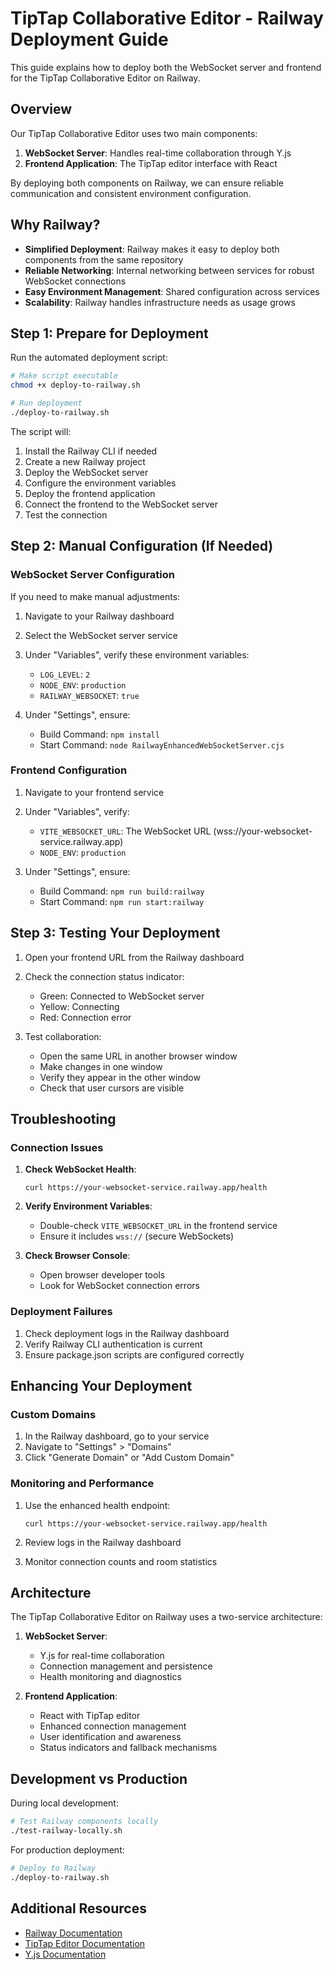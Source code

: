 # TipTap Collaborative Editor - Railway Deployment Guide

This guide explains how to deploy both the WebSocket server and frontend for the TipTap Collaborative Editor on Railway.

## Overview

Our TipTap Collaborative Editor uses two main components:
1. **WebSocket Server**: Handles real-time collaboration through Y.js
2. **Frontend Application**: The TipTap editor interface with React

By deploying both components on Railway, we can ensure reliable communication and consistent environment configuration.

## Why Railway?

- **Simplified Deployment**: Railway makes it easy to deploy both components from the same repository
- **Reliable Networking**: Internal networking between services for robust WebSocket connections
- **Easy Environment Management**: Shared configuration across services
- **Scalability**: Railway handles infrastructure needs as usage grows

## Step 1: Prepare for Deployment

Run the automated deployment script:

```bash
# Make script executable
chmod +x deploy-to-railway.sh

# Run deployment
./deploy-to-railway.sh
```

The script will:
1. Install the Railway CLI if needed
2. Create a new Railway project
3. Deploy the WebSocket server
4. Configure the environment variables
5. Deploy the frontend application
6. Connect the frontend to the WebSocket server
7. Test the connection

## Step 2: Manual Configuration (If Needed)

### WebSocket Server Configuration

If you need to make manual adjustments:

1. Navigate to your Railway dashboard
2. Select the WebSocket server service
3. Under "Variables", verify these environment variables:
   - `LOG_LEVEL`: `2`
   - `NODE_ENV`: `production`
   - `RAILWAY_WEBSOCKET`: `true`

4. Under "Settings", ensure:
   - Build Command: `npm install`
   - Start Command: `node RailwayEnhancedWebSocketServer.cjs`

### Frontend Configuration

1. Navigate to your frontend service
2. Under "Variables", verify:
   - `VITE_WEBSOCKET_URL`: The WebSocket URL (wss://your-websocket-service.railway.app)
   - `NODE_ENV`: `production`

3. Under "Settings", ensure:
   - Build Command: `npm run build:railway`
   - Start Command: `npm run start:railway`

## Step 3: Testing Your Deployment

1. Open your frontend URL from the Railway dashboard
2. Check the connection status indicator:
   - Green: Connected to WebSocket server
   - Yellow: Connecting
   - Red: Connection error

3. Test collaboration:
   - Open the same URL in another browser window
   - Make changes in one window
   - Verify they appear in the other window
   - Check that user cursors are visible

## Troubleshooting

### Connection Issues

1. **Check WebSocket Health**:
   ```
   curl https://your-websocket-service.railway.app/health
   ```
   
2. **Verify Environment Variables**:
   - Double-check `VITE_WEBSOCKET_URL` in the frontend service
   - Ensure it includes `wss://` (secure WebSockets)

3. **Check Browser Console**:
   - Open browser developer tools
   - Look for WebSocket connection errors

### Deployment Failures

1. Check deployment logs in the Railway dashboard
2. Verify Railway CLI authentication is current
3. Ensure package.json scripts are configured correctly

## Enhancing Your Deployment

### Custom Domains

1. In the Railway dashboard, go to your service
2. Navigate to "Settings" > "Domains"
3. Click "Generate Domain" or "Add Custom Domain"

### Monitoring and Performance

1. Use the enhanced health endpoint:
   ```
   curl https://your-websocket-service.railway.app/health
   ```

2. Review logs in the Railway dashboard
3. Monitor connection counts and room statistics

## Architecture

The TipTap Collaborative Editor on Railway uses a two-service architecture:

1. **WebSocket Server**:
   - Y.js for real-time collaboration
   - Connection management and persistence
   - Health monitoring and diagnostics
   
2. **Frontend Application**:
   - React with TipTap editor
   - Enhanced connection management
   - User identification and awareness
   - Status indicators and fallback mechanisms

## Development vs Production

During local development:
```bash
# Test Railway components locally
./test-railway-locally.sh
```

For production deployment:
```bash
# Deploy to Railway
./deploy-to-railway.sh
```

## Additional Resources

- [Railway Documentation](https://docs.railway.app/)
- [TipTap Editor Documentation](https://tiptap.dev/docs)
- [Y.js Documentation](https://docs.yjs.dev/)
